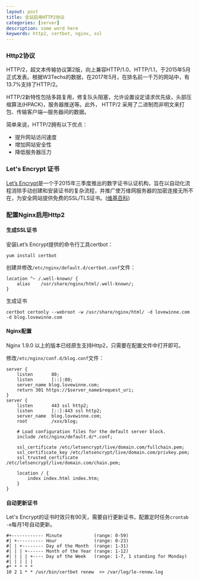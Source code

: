 ```yaml
---
layout: post
title: 全站启用HTTP2协议
categories: [server]
description: some word here
keywords: http2, certbot, nginx, ssl
---
```


### Http2协议
HTTP/2，超文本传输协议第2版，向上兼容HTTP/1.0、HTTP/1.1，于2015年5月正式发表。根据W3Techs的数据，在2017年5月，在排名前一千万的网站中，有13.7%支持了HTTP/2。

HTTP/2新特性包括多路复用，修复队头阻塞，允许设置设定请求优先级，头部压缩算法(HPACK)，服务器推送等。此外， HTTP/2 采用了二进制而非明文来打包、传输客户端—服务器间的数据。

简单来说，HTTP/2拥有以下优点：
- 提升网站访问速度
- 增加网站安全性
- 降低服务器压力


### Let's Encrypt 证书
[Let’s Encrypt](https://letsencrypt.org/)是一个于2015年三季度推出的数字证书认证机构，旨在以自动化流程消除手动创建和安装证书的复杂流程，并推广使万维网服务器的加密连接无所不在，为安全网站提供免费的SSL/TLS证书。([维基百科](https://zh.wikipedia.org/wiki/Let%27s_Encrypt))


### 配置Nginx启用Http2

#### 生成SSL证书
安装Let’s Encrypt提供的命令行工具certbot：
```
yum install certbot
```

创建并修改`/etc/nginx/default.d/certbot.conf`文件：
```
location ^~ /.well-known/ {
    alias    /usr/share/nginx/html/.well-known/;
}
```

生成证书
```
certbot certonly --webroot -w /usr/share/nginx/html/ -d lovewinne.com -d blog.lovewinne.com
```


#### Nginx配置
Nginx 1.9.0 以上的版本已经原生支持Http2，只需要在配置文件中打开即可。

修改`/etc/nginx/conf.d/blog.conf`文件：
```
server {
    listen       80;
    listen       [::]:80;
    server_name blog.lovewinne.com;
    return 301 https://$server_name$request_uri;
}
server {
    listen       443 ssl http2;
    listen       [::]:443 ssl http2;
    server_name  blog.lovewinne.com;
    root         /xxx/blog;

    # Load configuration files for the default server block.
    include /etc/nginx/default.d/*.conf;

    ssl_certificate /etc/letsencrypt/live/domain.com/fullchain.pem;
    ssl_certificate_key /etc/letsencrypt/live/domain.com/privkey.pem;
    ssl_trusted_certificate /etc/letsencrypt/live/domain.com/chain.pem;

    location / {
        index index.html index.htm;
    }
}
```

#### 自动更新证书
Let's Encrypt的证书时效只有90天，需要自行更新证书，配置定时任务`crontab -e`每月1号自动更新。
```
#+------------ Minute            (range: 0-59)
#| +---------- Hour              (range: 0-23)
#| | +-------- Day of the Month  (range: 1-31)
#| | | +------ Month of the Year (range: 1-12)
#| | | | +---- Day of the Week   (range: 1-7, 1 standing for Monday)
#| | | | |
#* * * * *
10 2 1 * * /usr/bin/certbot renew  >> /var/log/le-renew.log

```

